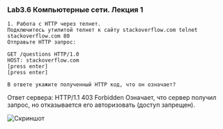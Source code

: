 ### Lab3.6 Компьютерные сети. Лекция 1

```
1. Работа c HTTP через телнет.
Подключитесь утилитой телнет к сайту stackoverflow.com telnet stackoverflow.com 80
Отправьте HTTP запрос:

GET /questions HTTP/1.0
HOST: stackoverflow.com
[press enter]
[press enter]

В ответе укажите полученный HTTP код, что он означает?
```
Ответ сервера: HTTP/1.1 403 Forbidden
Означает, что сервер получил запрос, но отказывается его авторизовать (доступ запрещен).

![Скриншот](https://github.com/aleksey-raevich/devops-netology/blob/master/Lab3.6/lab36_1.png)

